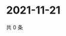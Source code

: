 # 2021-11-21

共 0 条

<!-- BEGIN WEIBO -->
<!-- 最后更新时间 Sun Nov 21 2021 01:14:08 GMT+0800 (China Standard Time) -->

<!-- END WEIBO -->

